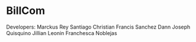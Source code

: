 # BillCom
Developers:
Marckus Rey Santiago
Christian Francis Sanchez
Dann Joseph Quisquino
Jillian Leonin
Franchesca Noblejas
